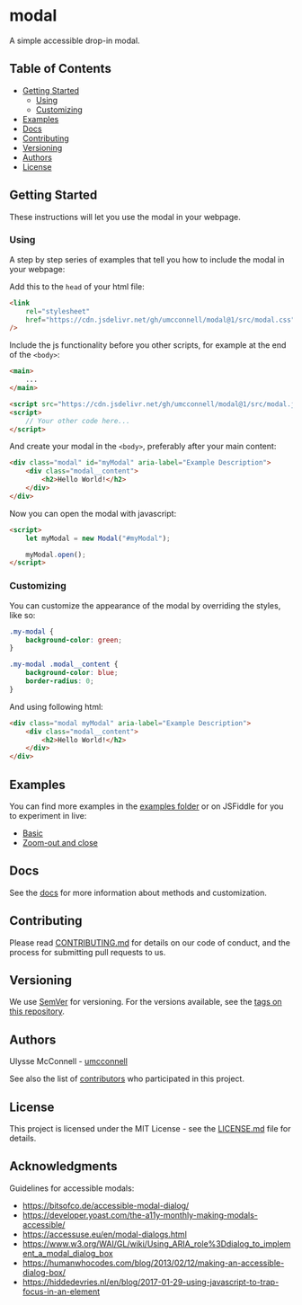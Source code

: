 # modal

A simple accessible drop-in modal.

## Table of Contents

-   [Getting Started](#getting-started)
    -   [Using](#using)
    -   [Customizing](#customizing)
-   [Examples](#examples)
-   [Docs](#docs)
-   [Contributing](#contributing)
-   [Versioning](#versioning)
-   [Authors](#authors)
-   [License](#license)

## Getting Started

These instructions will let you use the modal in your webpage.

### Using

A step by step series of examples that tell you how to include the modal in your
webpage:

Add this to the `head` of your html file:

```html
<link
    rel="stylesheet"
    href="https://cdn.jsdelivr.net/gh/umcconnell/modal@1/src/modal.css"
/>
```

Include the js functionality before you other scripts, for example at the end of
the `<body>`:

```html
<main>
    ...
</main>

<script src="https://cdn.jsdelivr.net/gh/umcconnell/modal@1/src/modal.js"></script>
<script>
    // Your other code here...
</script>
```

And create your modal in the `<body>`, preferably after your main content:

```html
<div class="modal" id="myModal" aria-label="Example Description">
    <div class="modal__content">
        <h2>Hello World!</h2>
    </div>
</div>
```

Now you can open the modal with javascript:

```html
<script>
    let myModal = new Modal("#myModal");

    myModal.open();
</script>
```

### Customizing

You can customize the appearance of the modal by overriding the styles, like so:

```css
.my-modal {
    background-color: green;
}

.my-modal .modal__content {
    background-color: blue;
    border-radius: 0;
}
```

And using following html:

```html
<div class="modal myModal" aria-label="Example Description">
    <div class="modal__content">
        <h2>Hello World!</h2>
    </div>
</div>
```

## Examples

You can find more examples in the [examples folder](examples/) or on JSFiddle
for you to experiment in live:

-   [Basic](https://jsfiddle.net/umcconnell/n0py6abt/)
-   [Zoom-out and close](https://jsfiddle.net/umcconnell/z9h6Lsbo/)

## Docs

See the [docs](docs/docs.md) for more information about methods and
customization.

## Contributing

Please read [CONTRIBUTING.md](CONTRIBUTING.md) for details on our code of
conduct, and the process for submitting pull requests to us.

## Versioning

We use [SemVer](http://semver.org/) for versioning. For the versions available,
see the [tags on this repository](https://github.com/umcconnell/modal/tags).

## Authors

Ulysse McConnell - [umcconnell](https://github.com/umcconnell/)

See also the list of
[contributors](https://github.com/umcconnell/modal/contributors)
who participated in this project.

## License

This project is licensed under the MIT License - see the
[LICENSE.md](LICENSE.md) file for details.

## Acknowledgments

Guidelines for accessible modals:

-   https://bitsofco.de/accessible-modal-dialog/
-   https://developer.yoast.com/the-a11y-monthly-making-modals-accessible/
-   https://accessuse.eu/en/modal-dialogs.html
-   https://www.w3.org/WAI/GL/wiki/Using_ARIA_role%3Ddialog_to_implement_a_modal_dialog_box
-   https://humanwhocodes.com/blog/2013/02/12/making-an-accessible-dialog-box/
-   https://hiddedevries.nl/en/blog/2017-01-29-using-javascript-to-trap-focus-in-an-element
